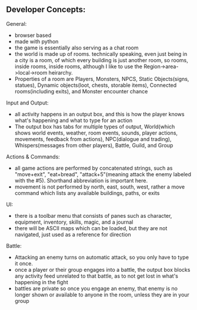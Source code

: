 ## Developer Concepts:
General:
- browser based
- made with python
- the game is essentially also serving as a chat room
- the world is made up of rooms. technically speaking, even just being in a city is a room, of which every building is just another room, so rooms, inside rooms, inside rooms, although I like to use the Region->area->local->room heirarchy.
- Properties of a room are Players, Monsters, NPCS, Static Objects(signs, statues), Dynamic objects(loot, chests, storable items), Connected rooms(including exits), and Monster encounter chance

Input and Output:
- all activity happens in an output box, and this is how the player knows what's happening and what to type for an action
- The output box has tabs for multiple types of output, World(which shows world events, weather, room events, sounds, player actions, movements, feedback from actions), NPC(dialogue and trading), Whispers(messages from other players), Battle, Guild, and Group

Actions & Commands:
- all game actions are performed by concatenated strings, such as "move+exit", "eat+bread", "attack+5"(meaning attack the enemy labeled with the #5). Shorthand abbreviation is important here.
- movement is not performed by north, east, south, west, rather a move command which lists any available buildings, paths, or exits

UI: 
- there is a toolbar menu that consists of panes such as character, equipment, inventory, skills, magic, and a journal
- there will be ASCII maps which can be loaded, but they are not navigated, just used as a reference for direction

Battle:
- Attacking an enemy turns on automatic attack, so you only have to type it once.
- once a player or their group engages into a battle, the output box blocks any activity feed unrelated to that battle, as to not get lost in what's happening in the fight
- battles are private so once you engage an enemy, that enemy is no longer shown or available to anyone in the room, unless they are in your group
